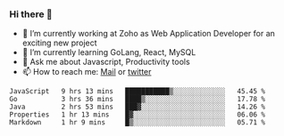 ### Hi there 👋

- 🔭 I’m currently working at Zoho as Web Application Developer for an exciting new project
- 🌱 I’m currently learning GoLang, React, MySQL
- 💬 Ask me about Javascript, Productivity tools 
- 📫 How to reach me: [Mail](mailto:kvaishak007@gmail.com) or [twitter](https://twitter.com/_kvaishak)

<!--START_SECTION:waka-->
```text
JavaScript   9 hrs 13 mins   ███████████▒░░░░░░░░░░░░░   45.45 % 
Go           3 hrs 36 mins   ████▒░░░░░░░░░░░░░░░░░░░░   17.78 % 
Java         2 hrs 53 mins   ███▓░░░░░░░░░░░░░░░░░░░░░   14.26 % 
Properties   1 hr 13 mins    █▓░░░░░░░░░░░░░░░░░░░░░░░   06.06 % 
Markdown     1 hr 9 mins     █▒░░░░░░░░░░░░░░░░░░░░░░░   05.71 % 
```
<!--END_SECTION:waka-->
